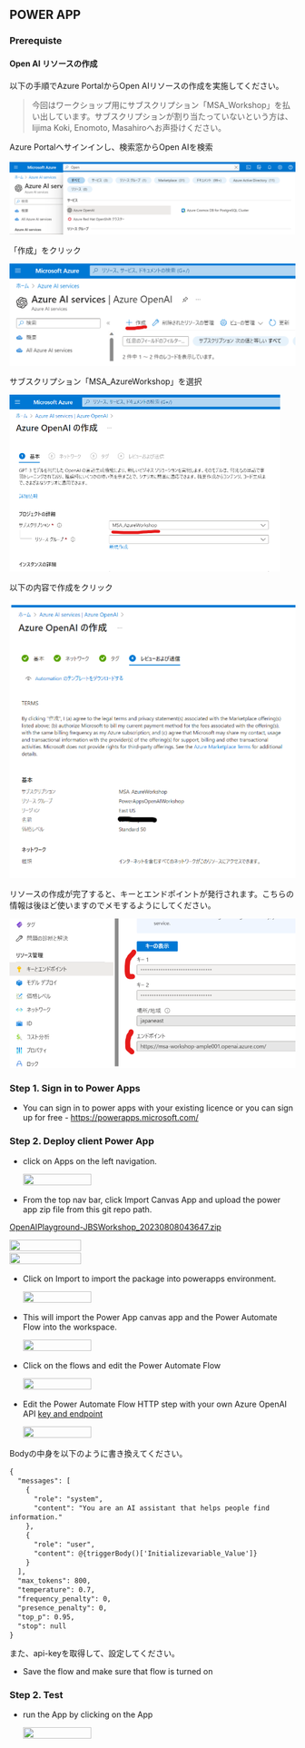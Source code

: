 
## POWER APP

### Prerequiste

#### Open AI リソースの作成

以下の手順でAzure PortalからOpen AIリソースの作成を実施してください。

> 今回はワークショップ用にサブスクリプション「MSA_Workshop」を払い出しています。サブスクリプションが割り当たっていないという方は、Iijima Koki, Enomoto, Masahiroへお声掛けください。

Azure Portalへサインインし、検索窓からOpen AIを検索

![image-20230801132908033](../../documents/media/CreateOpenAI01.png)

「作成」をクリック

![image-20230801132859779](../../documents/media/CreateOpenAI02.png)

サブスクリプション「MSA_AzureWorkshop」を選択

![image-20230801132846396](../../documents/media/CreateOpenAI03.png)

以下の内容で作成をクリック

![image-20230801133225130](../../documents/media/CreateOpenAI04.png)

リソースの作成が完了すると、キーとエンドポイントが発行されます。こちらの情報は後ほど使いますのでメモするようにしてください。

![image-20230801134534501](../../documents/media/CreateOpenAI05.png)



### Step 1. Sign in to Power Apps

- You can sign in to power apps with your existing licence or you can sign up for free - https://powerapps.microsoft.com/


### Step 2. Deploy client Power App

- click on Apps on the left navigation. 

  <img src="../../documents/media/powerapp.png" width=50% height=50%>


- From the top nav bar, click Import Canvas App and upload the power app zip file from this git repo path. 

[OpenAIPlayground-JBSWorkshop_20230808043647.zip](https://github.com/KokiIijima24/OpenAIWorkshop/blob/main/scenarios/powerapp_and_python/powerapp/OpenAIPlayground-JBSWorkshop_20230808043647.zip)

  


  <img src="../../documents/media/importpowerapp.png" width=50% height=50%>


  <img src="../../documents/media/importpowerappzip.png" width=50% height=50%>


- Click on Import to import the package into powerapps environment. 


  <img src="../../documents/media/importpowerappandflow.png" width=50% height=50%>


- This will import the Power App canvas app and the Power Automate Flow into the workspace. 


  <img src="../../documents/media/openaisummarizationflow.png" width=50% height=50%>


- Click on the flows and edit the Power Automate Flow

  <img src="../../documents/media/editflow.png" width=50% height=50%>


- Edit the Power Automate Flow HTTP step with your own Azure OpenAI API [key and endpoint](https://learn.microsoft.com/en-us/azure/cognitive-services/openai/quickstart?pivots=rest-api#retrieve-key-and-endpoint)


  <img src="../../documents/media/flowchangeapikey.png" width=50% height=50%>

Bodyの中身を以下のように書き換えてください。

```
{
  "messages": [
    {
      "role": "system",
      "content": "You are an AI assistant that helps people find information."
    },
    {
      "role": "user",
      "content": @{triggerBody()['Initializevariable_Value']}
    }
  ],
  "max_tokens": 800,
  "temperature": 0.7,
  "frequency_penalty": 0,
  "presence_penalty": 0,
  "top_p": 0.95,
  "stop": null
}
```

また、api-keyを取得して、設定してください。

- Save the flow and make sure that flow is turned on


### Step 2. Test

- run the App by clicking on the App

  <img src="../../documents/media/runpowerapp.png" width=50% height=50%>
